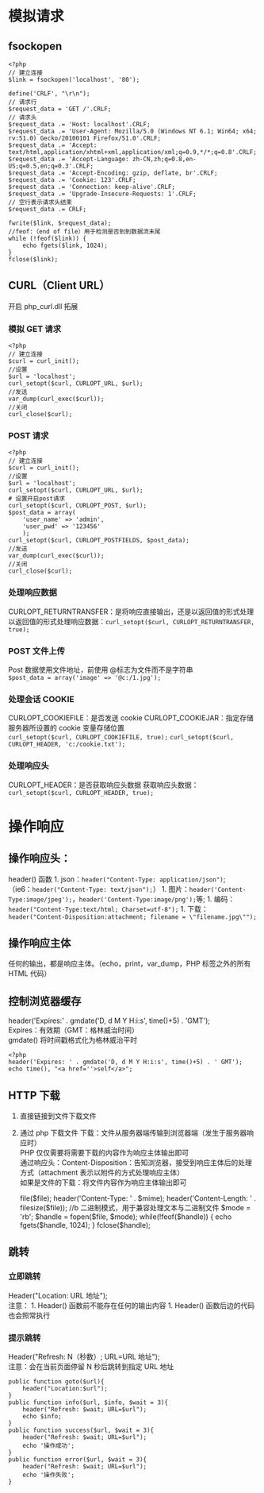 # 模拟请求

## fsockopen

    <?php
    // 建立连接
    $link = fsockopen('localhost', '80');

    define('CRLF', "\r\n");
    // 请求行
    $request_data = 'GET /'.CRLF;
    // 请求头
    $request_data .= 'Host: localhost'.CRLF;
    $request_data .= 'User-Agent: Mozilla/5.0 (Windows NT 6.1; Win64; x64; rv:51.0) Gecko/20100101 Firefox/51.0'.CRLF;
    $request_data .= 'Accept: text/html,application/xhtml+xml,application/xml;q=0.9,*/*;q=0.8'.CRLF;
    $request_data .= 'Accept-Language: zh-CN,zh;q=0.8,en-US;q=0.5,en;q=0.3'.CRLF;
    $request_data .= 'Accept-Encoding: gzip, deflate, br'.CRLF;
    $request_data .= 'Cookie: 123'.CRLF;
    $request_data .= 'Connection: keep-alive'.CRLF;
    $request_data .= 'Upgrade-Insecure-Requests: 1'.CRLF;
    // 空行表示请求头结束
    $request_data .= CRLF;

    fwrite($link, $request_data);
    //feof:（end of file）用于检测是否到到数据流末尾
    while (!feof($link)) {
    	echo fgets($link, 1024);
    }
    fclose($link);

## CURL（Client URL）

开启 php_curl.dll 拓展

### 模拟 GET 请求

    <?php
    // 建立连接
    $curl = curl_init();
    //设置
    $url = 'localhost';
    curl_setopt($curl, CURLOPT_URL, $url);
    //发送
    var_dump(curl_exec($curl));
    //关闭
    curl_close($curl);

### POST 请求

    <?php
    // 建立连接
    $curl = curl_init();
    //设置
    $url = 'localhost';
    curl_setopt($curl, CURLOPT_URL, $url);
    # 设置开启post请求
    curl_setopt($curl, CURLOPT_POST, $url);
    $post_data = array(
    	'user_name' => 'admin',
    	'user_pwd' => '123456'
    	);
    curl_setopt($curl, CURLOPT_POSTFIELDS, $post_data);
    //发送
    var_dump(curl_exec($curl));
    //关闭
    curl_close($curl);

### 处理响应数据

CURLOPT_RETURNTRANSFER：是将响应直接输出，还是以返回值的形式处理  
以返回值的形式处理响应数据：`curl_setopt($curl, CURLOPT_RETURNTRANSFER, true);`

### POST 文件上传

Post 数据使用文件地址，前使用 @标志为文件而不是字符串  
`$post_data = array('image' => '@c:/1.jpg');`

### 处理会话 COOKIE

CURLOPT_COOKIEFILE：是否发送 cookie
CURLOPT_COOKIEJAR：指定存储服务器所设置的 cookie 变量存储位置  
`curl_setopt($curl, CURLOPT_COOKIEFILE, true);`
`curl_setopt($curl, CURLOPT_HEADER, 'c:/cookie.txt');`

### 处理响应头

CURLOPT_HEADER：是否获取响应头数据
获取响应头数据：`curl_setopt($curl, CURLOPT_HEADER, true);`

# 操作响应

## 操作响应头：

header() 函数
1\. json：`header("Content-Type: application/json")`;  
（ie6：`header("Content-Type: text/json");`）
1\. 图片：`header('Content-Type:image/jpeg');`，`header('Content-Type:image/png');`等;
1\. 编码：`header("Content-Type:text/html; Charset=utf-8");`
1\. 下载：`header("Content-Disposition:attachment; filename = \"filename.jpg\"");`

## 操作响应主体

任何的输出，都是响应主体。（echo，print，var_dump，PHP 标签之外的所有 HTML 代码）

## 控制浏览器缓存

header('Expires:' . gmdate('D, d M Y H:i:s', time()+5) . 'GMT');  
Expires：有效期（GMT：格林威治时间）  
gmdate() 将时间戳格式化为格林威治平时  

    <?php
    header('Expires: ' . gmdate('D, d M Y H:i:s', time()+5) . ' GMT');
    echo time(), "<a href=''>self</a>";

## HTTP 下载

1.  直接链接到文件下载文件
2.  通过 php 下载文件
    下载：文件从服务器端传输到浏览器端（发生于服务器响应时）  
    PHP 仅仅需要将需要下载的内容作为响应主体输出即可  
    通过响应头：Content-Disposition：告知浏览器，接受到响应主体后的处理方式（attachment 表示以附件的方式处理响应主体）  
    如果是文件的下载：将文件内容作为响应主体输出即可  


    <?php
    $file = './test.php';

    //basename获取一个地址中的名字部分（最后一个斜杠之后）
    header('Content-Disposition: Attachment;filename=' . basename($file));
    $finfo = new Finfo(FILEINFO_MIME_TYPE);
    $mime = $finfo->file($file);
    header('Content-Type: ' . $mime);
    header('Content-Length: ' . filesize($file));

    //b 二进制模式，用于兼容处理文本与二进制文件
    $mode = 'rb';
    $handle = fopen($file, $mode);
    while(!feof($handle)) {
    	echo fgets($handle, 1024);
    }
    fclose($handle);

## 跳转

### 立即跳转

Header("Location: URL 地址");  
注意：
1\. Header() 函数前不能存在任何的输出内容
1\. Header() 函数后边的代码也会照常执行

### 提示跳转

Header("Refresh: N（秒数）; URL=URL 地址");  
注意：会在当前页面停留 N 秒后跳转到指定 URL 地址

    public function goto($url){
        header("Location:$url");
    }
    public function info($url, $info, $wait = 3){
        header("Refresh: $wait; URL=$url");
        echo $info;
    }
    public function success($url, $wait = 3){
        header("Refresh: $wait; URL=$url");
        echo '操作成功';
    }
    public function error($url, $wait = 3){
        header("Refresh: $wait; URL=$url");
        echo '操作失败';
    }
